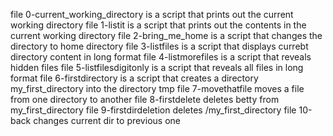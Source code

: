 file 0-current_working_directory is a script that prints out the current working directory
file 1-listit is a script that prints out the contents in the current working directory
file 2-bring_me_home is a script that changes the directory to home directory
file 3-listfiles is a script that displays currebt directory content in long format
file 4-listmorefiles is a script that reveals hidden files
file 5-listfilesdigitonly is a script that reveals all files in long format
file 6-firstdirectory is a script that creates a directory my_first_directory into the directory tmp
file 7-movethatfile moves a file from one directory to another
file 8-firstdelete deletes betty from my_first_directory
file 9-firstdirdeletion deletes /my_first_directory
file 10-back changes current dir to previous one